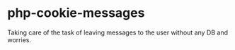 # php-cookie-messages
Taking care of the task of leaving messages to the user without any DB and worries.
